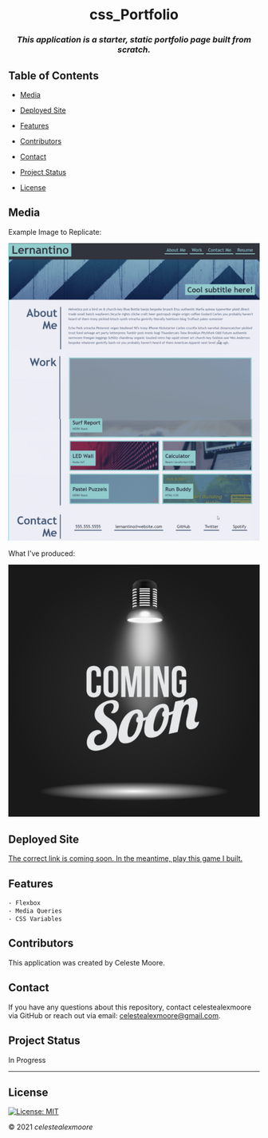 <div align="center">

# css_Portfolio

### _This application is a starter, static portfolio page built from scratch._
</div>

## Table of Contents

- [Media](#Media)

- [Deployed Site](#deployed-site)

- [Features](#Features)

- [Contributors](#Contributors)

- [Contact](#Contact)

- [Project Status](#project-status)

- [License](#License)

## Media

Example Image to Replicate:  

![Photo 1](./assets/photos/examplePhoto.png)  

What I've produced:  

![Photo 1](./assets/photos/screenshot.png)  

## Deployed Site

   [The correct link is coming soon. In the meantime, play this game I built.](https://celestealexmoore.github.io/Rock-Paper-Scissors/)

## Features
    - Flexbox
    - Media Queries
    - CSS Variables

## Contributors

This application was created by Celeste Moore.

## Contact

If you have any questions about this repository, contact celestealexmoore via GitHub or reach out via email:
celestealexmoore@gmail.com.

## Project Status

In Progress

---

## License

[![License: MIT](https://img.shields.io/badge/License-MIT-blueviolet.svg)](https://opensource.org/licenses/MIT)

© 2021 _celestealexmoore_